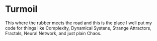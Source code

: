# Turmoil
This where the rubber meets the road and this is the place I well put my code for things like Complexity, Dynamical Systens, Strange Attractors, Fractals, Neural Network, and just plain Chaos.


